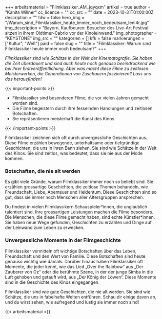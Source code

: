 +++
arbeitsmaterial = "Filmklassiker_AM_jqyqxm"
artikel = true
author = "Kanita Willner"
cc_licence = ""
cc_src = ""
date = 2023-10-31T01:00:00Z
description = ""
fdw = false
hero_img = "/Warum_sind_Filmklassiker_heute_immer_noch_bedeutsam_leni4r.jpg"
img_description = "Bayern, Kaufbeuren: Besucher des Live-Art Festival sitzen in ihrem Oldtimer-Cabrio vor der Kinoleinwand."
img_photographer = "KEYSTONE"
img_src = ""
kategorien = []
kfk = false
markierungen = ["Kultur", "Welt"]
paid = false
slug = ""
title = "Filmklassiker: Warum sind Filmklassiker heute immer noch bedeutsam?"
+++

_Filmklassiker sind wie Schätze in der Welt der Kinematografie. Sie haben die Zeit überdauert und sind auch heute noch genauso beeindruckend wie bei ihrer Erstveröffentlichung. Aber was macht diese Filme zu zeitlosen Meisterwerken, die Generationen von Zuschauern faszinieren? Lass uns das herausfinden!_

{{< important-points >}} 



<ul>

<li>Filmklassiker sind besonderen Filme, die vor vielen Jahren gemacht worden sind.</li>

<li>Die Filme begeistern durch ihre fesselnden Handlungen und zeitlosen Botschaften.</li>

<li>Sie repräsentieren meisterhaft die Kunst des Kinos.</li>

</ul> {{< /important-points >}}

Filmklassiker zeichnen sich oft durch unvergessliche Geschichten aus. Diese Filme erzählen bewegende, unterhaltsame oder tiefgründige Geschichten, die uns in ihren Bann ziehen. Sie sind wie Schätze in der Welt des Kinos. Sie sind zeitlos, was bedeutet, dass sie nie aus der Mode kommen.

### Botschaften, die nie alt werden

Es gibt viele Gründe, warum Filmklassiker immer noch so beliebt sind. Sie erzählen grossartige Geschichten, die zeitlose Themen behandeln, wie Freundschaft, Liebe, Abenteuer und Heldentum. Diese Geschichten sind so gut, dass sie immer noch Menschen aller Altersgruppen ansprechen.

Du findest in vielen Filmklassikern Schauspieler\*innen, die unglaublich talentiert sind. Ihre grossartigen Leistungen machen die Filme besonders. Die Menschen, die diese Filme gemacht haben, sind echte Künstler*innen. Sie haben neue Wege gefunden, Geschichten zu erzählen und Dinge auf der Leinwand zum Leben zu erwecken.

### Unvergessliche Momente in der Filmgeschichte

Filmklassiker vermitteln oft wichtige Botschaften über das Leben, Freundschaft und den Wert von Familie. Diese Botschaften sind heute genauso wichtig wie damals. Darüber hinaus haben Filmklassiker oft Momente, die jeder kennt, wie das Lied „Over the Rainbow“ aus „Der Zauberer von Oz“ oder die berühmte Szene, in der der junge Simba in die Luft gehoben und getauft wird, aus „Der König der Löwen“. Diese Momente sind in die Geschichte des Kinos eingegangen.

Filmklassiker sind wie gute Geschichten, die nie alt werden. Sie sind wie Schätze, die uns in fabelhafte Welten entführen. Schau dir einige davon an, und du wirst sehen, wie aufregend und lustig sie immer noch sind!




{{< arbeitsmaterial >}}

